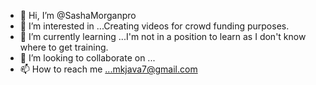 - 👋 Hi, I’m @SashaMorganpro
- 👀 I’m interested in ...Creating videos for crowd funding purposes.
- 🌱 I’m currently learning ...I'm not in a position to learn as I don't know where to get training.
- 💞️ I’m looking to collaborate on ...
- 📫 How to reach me ...mkjava7@gmail.com

<!---
SashaMorganpro/SashaMorganpro is a ✨ special ✨ repository because its `README.md` (this file) appears on your GitHub profile.
You can click the Preview link to take a look at your changes.
--->
